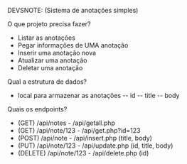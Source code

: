 DEVSNOTE: (Sistema de anotações simples)

O que projeto precisa fazer?

- Listar as anotações
- Pegar informações de UMA anotação
- Inserir uma anotação nova
- Atualizar uma anotação
- Deletar uma anotação

Qual a estrutura de dados?

- local para armazenar as anotações
  -- id
  -- title
  -- body

Quais os endpoints?

- (GET) /api/notes - /api/getall.php
- (GET) /api/note/123 - /api/get.php?id=123
- (POST) /api/note - /api/insert.php (title, body)
- (PUT) /api/note/123 - /api/update.php (id, title, body)
- (DELETE) /api/note/123 - /api/delete.php (id)
